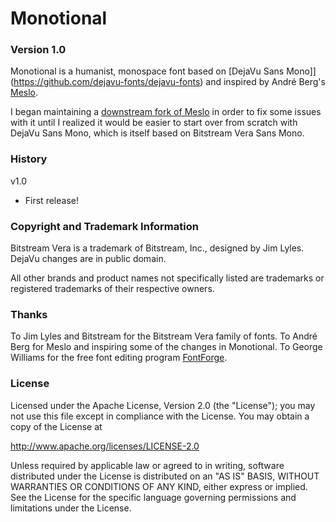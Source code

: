 # Monotional

### Version 1.0

Monotional is a humanist, monospace font based on 
[DejaVu Sans Mono]](https://github.com/dejavu-fonts/dejavu-fonts) and 
inspired by André Berg's [Meslo](https://github.com/andreberg/Meslo-Font).

I began maintaining a 
[downstream fork of Meslo](https://github.com/regularhunter/Meslo-Font/) 
in order to fix some issues with it until I realized it would be easier to 
start over from scratch with DejaVu Sans Mono, which is itself based on 
Bitstream Vera Sans Mono.

### History

v1.0

 * First release!

### Copyright and Trademark Information

Bitstream Vera is a trademark of Bitstream, Inc., designed by Jim Lyles. 
DejaVu changes are in public domain.

All other brands and product names not specifically listed are trademarks or 
registered trademarks of their respective owners.

### Thanks

To Jim Lyles and Bitstream for the Bitstream Vera family of fonts.
To André Berg for Meslo and inspiring some of the changes in Monotional.
To George Williams for the free font editing program 
[FontForge](http://fontforge.org).

### License

Licensed under the Apache License, Version 2.0 (the "License");
you may not use this file except in compliance with the License.
You may obtain a copy of the License at

http://www.apache.org/licenses/LICENSE-2.0

Unless required by applicable law or agreed to in writing, software
distributed under the License is distributed on an "AS IS" BASIS,
WITHOUT WARRANTIES OR CONDITIONS OF ANY KIND, either express or implied.
See the License for the specific language governing permissions and
limitations under the License.



